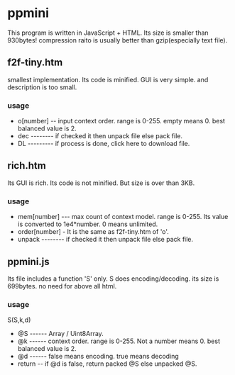 # ppmini
This program is written in JavaScript + HTML. Its size is smaller than 930bytes! compression raito is usually better than gzip(especially text file).
## f2f-tiny.htm
smallest implementation. Its code is minified. GUI is very simple. and description is too small.
### usage
* o[number] -- input context order. range is 0-255. empty means 0. best balanced value is 2.
* dec -------- if checked it then unpack file else pack file.
* DL --------- if process is done, click here to download file.
## rich.htm
Its GUI is rich. Its code is not minified. But size is over than 3KB.
### usage
* mem[number] --- max count of context model. range is 0-255. Its value is converted to 1e4*number. 0 means unlimited.
* order[number] - It is the same as f2f-tiny.htm of 'o'.
* unpack -------- if checked it then unpack file else pack file.
## ppmini.js
Its file includes a function 'S' only. S does encoding/decoding. its size is 699bytes. no need for above all html.
### usage
S(S,k,d)
* @S ------ Array / Uint8Array.
* @k ------ context order. range is 0-255. Not a number means 0. best balanced value is 2.
* @d ------ false means encoding. true means decoding
* return -- if @d is false, return packed @S else unpacked @S.
